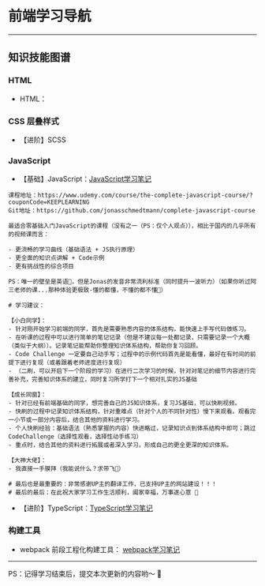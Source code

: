 # 前端学习导航

---

## 知识技能图谱

### HTML

- HTML：[](./html/html-notebook.md)

### CSS 层叠样式
- 【进阶】SCSS 


### JavaScript
- 【基础】JavaScript：[JavaScript学习笔记](./javaScript/javascript/javascript-notebook.md)

```text
课程地址：https://www.udemy.com/course/the-complete-javascript-course/?couponCode=KEEPLEARNING
Git地址：https://github.com/jonasschmedtmann/complete-javascript-course

最适合零基础入门JavaScript的课程（没有之一（PS：仅个人观点）），相比于国内的几乎所有的视频课而言：

- 更流畅的学习曲线（基础语法 + JS执行原理）
- 更全面的知识点讲解 + Code示例
- 更有挑战性的综合项目

PS：唯一的壁垒是英语🤣，但是Jonas的发音非常流利标准（同时提升一波听力）（如果你听过阿三老师的课...那种体验更极致-懂的都懂，不懂的都不懂🤣）

# 学习建议：

【小白同学】：
- 针对刚开始学习前端的同学，首先是需要熟悉内容的体系结构，能快速上手写代码做练习。
- 在听课的过程中可以进行简单的笔记记录（但是不建议每一处都记录，只需要记录一个大概（类似于大纲））。记录笔记能帮助你整理知识体系结构，帮助你复习回顾。
- Code Challenge 一定要自己动手写；过程中的示例代码首先是能看懂，最好在有时间的前提下进行复现（或着跟着老师进度进行复现）
- （二刷，可以开启下一个阶段的学习）在进行二次学习的时候，针对对笔记的细节内容进行完善补充，完善知识体系的建立，同时复习所学打下一个相对扎实的JS基础

【成长同窗】：
- 针对已经有前端基础的同学，想完善自己的JS知识体系，复习JS基础，可以快刷视频。
- 快刷的过程中记录知识体系结构，针对重难点（针对个人的不同针对性）慢下来观看。观看完一小节或一部分内容后，结合其他的资料进行学习。
- 个人快刷经验：基础语法（熟悉掌握的内容）快进略过，记录知识点到体系结构中即可；跳过 CodeChallenge（选择性观看，选择性动手练习）
- 重点时，结合其他的资料进行拓展或者深入学习，形成自己的更全更深的知识体系。

【大神大佬】：
- 我直接一手膜拜（我能说什么？求带飞🙏）

# 最后也是最重要的：非常感谢UP主的翻译工作，已支持UP主的网站建设！！！
# 最后的最后：在此祝大家学习工作生活顺利，阖家幸福，万事遂心意 🎉
```

- 【进阶】TypeScript：[TypeScript学习笔记](typescript/typescript-notebook.md)

### 构建工具

- webpack 前段工程化构建工具： [webpack学习笔记](./webpack/webpack-note.md)




---

PS：记得学习结束后，提交本次更新的内容哟～ 🎉
